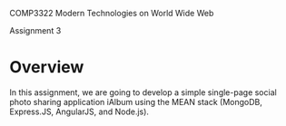COMP3322 Modern Technologies on World Wide Web

Assignment 3

# Overview
In this assignment, we are going to develop a simple single-page social photo sharing application iAlbum using the MEAN stack (MongoDB, Express.JS, AngularJS, and Node.js). 

